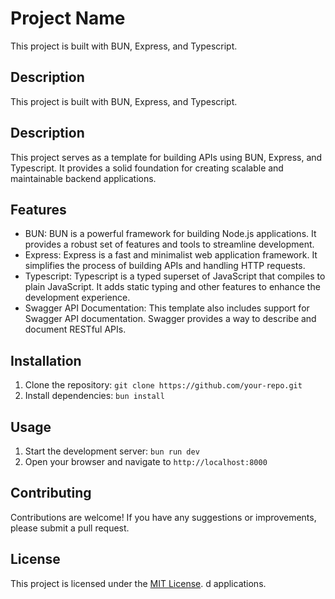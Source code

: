 # Project Name

This project is built with BUN, Express, and Typescript.

## Description

This project is built with BUN, Express, and Typescript.

## Description

This project serves as a template for building APIs using BUN, Express, and Typescript. It provides a solid foundation for creating scalable and maintainable backend applications.

## Features

-   BUN: BUN is a powerful framework for building Node.js applications. It provides a robust set of features and tools to streamline development.
-   Express: Express is a fast and minimalist web application framework. It simplifies the process of building APIs and handling HTTP requests.
-   Typescript: Typescript is a typed superset of JavaScript that compiles to plain JavaScript. It adds static typing and other features to enhance the development experience.
-   Swagger API Documentation: This template also includes support for Swagger API documentation. Swagger provides a way to describe and document RESTful APIs.

## Installation

1. Clone the repository: `git clone https://github.com/your-repo.git`
2. Install dependencies: `bun install`

## Usage

1. Start the development server: `bun run dev`
2. Open your browser and navigate to `http://localhost:8000`

## Contributing

Contributions are welcome! If you have any suggestions or improvements, please submit a pull request.

## License

This project is licensed under the [MIT License](LICENSE).
d applications.
